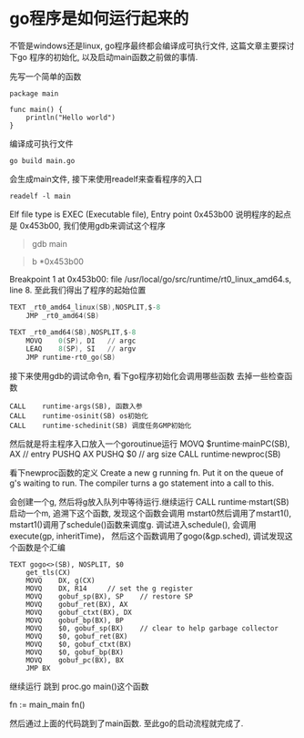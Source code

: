 # go程序是如何运行起来的

不管是windows还是linux, go程序最终都会编译成可执行文件, 这篇文章主要探讨下go 程序的初始化, 以及启动main函数之前做的事情.

先写一个简单的函数

```golang
package main

func main() {
	println("Hello world")
}
```

编译成可执行文件

`go build main.go` 

会生成main文件, 接下来使用readelf来查看程序的入口

`readelf -l main`

Elf file type is EXEC (Executable file), Entry point 0x453b00
说明程序的起点是  0x453b00, 我们使用gdb来调试这个程序

> gdb main

> b *0x453b00

Breakpoint 1 at 0x453b00: file /usr/local/go/src/runtime/rt0_linux_amd64.s, line 8.
至此我们得出了程序的起始位置

```s
TEXT _rt0_amd64_linux(SB),NOSPLIT,$-8
	JMP	_rt0_amd64(SB)

TEXT _rt0_amd64(SB),NOSPLIT,$-8
	MOVQ	0(SP), DI	// argc
	LEAQ	8(SP), SI	// argv
	JMP	runtime·rt0_go(SB)
```

接下来使用gdb的调试命令n, 看下go程序初始化会调用哪些函数
去掉一些检查函数

	CALL	runtime·args(SB), 函数入参
	CALL	runtime·osinit(SB) os初始化
	CALL	runtime·schedinit(SB) 调度任务GMP初始化

然后就是将主程序入口放入一个goroutinue运行
	MOVQ	$runtime·mainPC(SB), AX		// entry
	PUSHQ	AX
	PUSHQ	$0			// arg size
	CALL	runtime·newproc(SB)

看下newproc函数的定义
Create a new g running fn.
Put it on the queue of g's waiting to run.
The compiler turns a go statement into a call to this.


会创建一个g, 然后将g放入队列中等待运行.继续运行
CALL	runtime·mstart(SB)
启动一个m, 追溯下这个函数, 发现这个函数会调用
mstart0然后调用了mstart1(), mstart1()调用了schedule()函数来调度g.
调试进入schedule(), 会调用execute(gp, inheritTime)， 然后这个函数调用了gogo(&gp.sched), 调试发现这个函数是个汇编

```
TEXT gogo<>(SB), NOSPLIT, $0
	get_tls(CX)
	MOVQ	DX, g(CX)
	MOVQ	DX, R14		// set the g register
	MOVQ	gobuf_sp(BX), SP	// restore SP
	MOVQ	gobuf_ret(BX), AX
	MOVQ	gobuf_ctxt(BX), DX
	MOVQ	gobuf_bp(BX), BP
	MOVQ	$0, gobuf_sp(BX)	// clear to help garbage collector
	MOVQ	$0, gobuf_ret(BX)
	MOVQ	$0, gobuf_ctxt(BX)
	MOVQ	$0, gobuf_bp(BX)
	MOVQ	gobuf_pc(BX), BX
	JMP	BX
```
继续运行
跳到 proc.go main()这个函数

fn := main_main 
fn()

然后通过上面的代码跳到了main函数. 至此go的启动流程就完成了.
